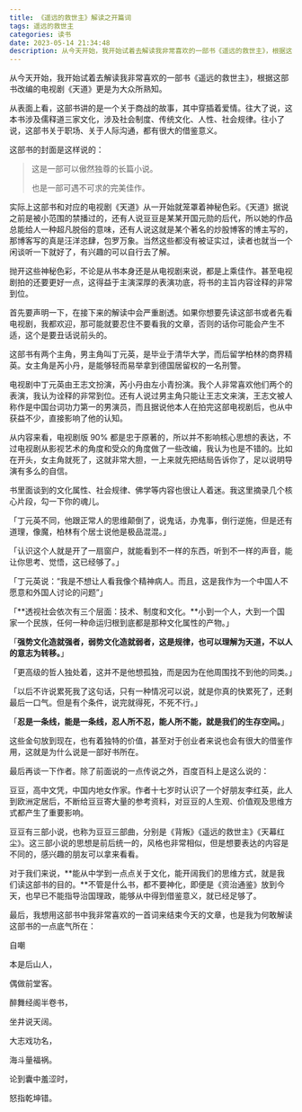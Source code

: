 ```yaml
---
title: 《遥远的救世主》解读之开篇词
tags: 遥远的救世主
categories: 读书
date: 2023-05-14 21:34:48
description: 从今天开始，我开始试着去解读我非常喜欢的一部书《遥远的救世主》，根据这部书改编的电视剧《天道》更是为大众所熟知。
---
```


从今天开始，我开始试着去解读我非常喜欢的一部书《遥远的救世主》，根据这部书改编的电视剧《天道》更是为大众所熟知。

从表面上看，这部书讲的是一个关于商战的故事，其中穿插着爱情。往大了说，这本书涉及儒释道三家文化，涉及社会制度、传统文化、人性、社会规律。往小了说，这部书关于职场、关于人际沟通，都有很大的借鉴意义。

这部书的封面是这样说的：

> 这是一部可以傲然独尊的长篇小说。
>
> 也是一部可遇不可求的完美佳作。

实际上这部书和对应的电视剧《天道》从一开始就笼罩着神秘色彩。《天道》据说之前是被小范围的禁播过的，还有人说豆豆是某某开国元勋的后代，所以她的作品总能给人一种超凡脱俗的意味，还有人说这就是某个著名的炒股博客的博主写的，那博客写的真是汪洋恣肆，包罗万象。当然这些都没有被证实过，读者也就当一个闲谈听一下就好了，有兴趣的可以自行去了解。

抛开这些神秘色彩，不论是从书本身还是从电视剧来说，都是上乘佳作。甚至电视剧拍的还要更好一点，这得益于主演深厚的表演功底，将书的主旨内容诠释的非常到位。

首先要声明一下，在接下来的解读中会严重剧透。如果你想要先读这部书或者先看电视剧，我都欢迎，那可能就要忍住不要看我的文章，否则的话你可能会产生不适，这个是要丑话说前头的。

这部书有两个主角，男主角叫丁元英，是毕业于清华大学，而后留学柏林的商界精英。女主角是芮小丹，是能够轻而易举拿到德国居留权的一名刑警。

电视剧中丁元英由王志文扮演，芮小丹由左小青扮演。我个人非常喜欢他们两个的表演，我认为诠释的非常到位。还有人说过男主角只能让王志文来演，王志文被人称作是中国台词功力第一的男演员，而且据说他本人在拍完这部电视剧后，也从中获益不少，直接影响了他的认知。

从内容来看，电视剧版 90% 都是忠于原著的，所以并不影响核心思想的表达，不过电视剧从影视艺术的角度和受众的角度做了一些改编，我认为也是不错的。比如在开头，女主角就死了，这就非常大胆，一上来就先把结局告诉你了，足以说明导演有多么的自信。

书里面谈到的文化属性、社会规律、佛学等内容也很让人着迷。我这里摘录几个核心片段，勾一下你的魂儿。

「丁元英不同，他跟正常人的思维颠倒了，说鬼话，办鬼事，倒行逆施，但是还有道理，像魔，柏林有个居士说他是极品混混。」

「认识这个人就是开了一扇窗户，就能看到不一样的东西，听到不一样的声音，能让你思考、觉悟，这已经够了。」

「丁元英说：“我是不想让人看我像个精神病人。而且，这是我作为一个中国人不愿意和外国人讨论的问题”」

「**透视社会依次有三个层面：技术、制度和文化。**小到一个人，大到一个国家一个民族，任何一种命运归根到底都是那种文化属性的产物。」

「**强势文化造就强者，弱势文化造就弱者，这是规律，也可以理解为天道，不以人的意志为转移。**」

「更高级的哲人独处着，这并不是他想孤独，而是因为在他周围找不到他的同类。」

「以后不许说累死我了这句话，只有一种情况可以说，就是你真的快累死了，还剩最后一口气。但是有个条件，说完就得死，不死不行。」

「**忍是一条线，能是一条线，忍人所不忍，能人所不能，就是我们的生存空间。**」

这些金句放到现在，也有着独特的价值，甚至对于创业者来说也会有很大的借鉴作用，这就是为什么说是一部好书所在。

最后再谈一下作者。除了前面说的一点传说之外，百度百科上是这么说的：

豆豆，高中文凭，中国内地女作家。作者十七岁时认识了一个好朋友李红英，此人到欧洲定居后，不断给豆豆寄大量的参考资料，对豆豆的人生观、价值观及思维方式都产生了重要影响。

豆豆有三部小说，也称为豆豆三部曲，分别是《背叛》《遥远的救世主》《天幕红尘》。这三部小说的思想是前后统一的，风格也非常相似，但是想要表达的内容是不同的，感兴趣的朋友可以拿来看看。

对于我们来说，**能从中学到一点点关于文化，能开阔我们的思维方式，就是我们读这部书的目的。**不管是什么书，都不要神化，即便是《资治通鉴》放到今天，也早已不能指导治国理政，能够从中得到借鉴意义，就已经足够了。

最后，我想用这部书中我非常喜欢的一首词来结束今天的文章，也是我为何敢解读这部书的一点底气所在：

自嘲

本是后山人，

偶做前堂客。

醉舞经阁半卷书，

坐井说天阔。

大志戏功名，

海斗量福祸。

论到囊中羞涩时，

怒指乾坤错。
